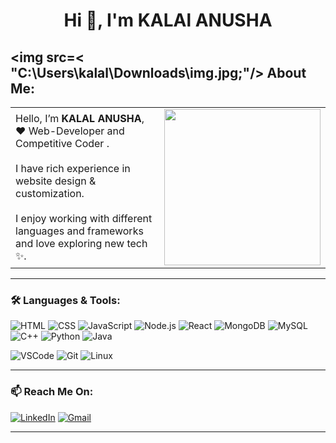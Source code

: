    <h1 align="center">Hi 👋, I'm  KALAl ANUSHA</h1>

  
  ## <img src=< "C:\Users\kalal\Downloads\img.jpg;"/> About Me:

 

<table>
  <tr>
    <td width="60%">
      Hello, I’m <strong> KALAL ANUSHA</strong>, ❤️ Web-Developer and Competitive Coder .<br><br>
      I have rich experience in website design & customization.<br><br>
      I enjoy working with different languages and frameworks and love exploring new tech ✨.
    </td>
    <td>
      <img src="https://media.giphy.com/media/qgQUggAC3Pfv687qPC/giphy.gif" width="250"/>
    </td>
  </tr>
</table>

---

### 🛠️ Languages & Tools:

![HTML](https://img.shields.io/badge/HTML-e34c26?style=for-the-badge&logo=html5&logoColor=white)
![CSS](https://img.shields.io/badge/CSS-264de4?style=for-the-badge&logo=css3&logoColor=white)
![JavaScript](https://img.shields.io/badge/JavaScript-f7df1e?style=for-the-badge&logo=javascript&logoColor=black)
![Node.js](https://img.shields.io/badge/Node.js-3c873a?style=for-the-badge&logo=node.js&logoColor=white)
![React](https://img.shields.io/badge/React-61DAFB?style=for-the-badge&logo=react&logoColor=black)
![MongoDB](https://img.shields.io/badge/MongoDB-4DB33D?style=for-the-badge&logo=mongodb&logoColor=white)
![MySQL](https://img.shields.io/badge/MySQL-005c84?style=for-the-badge&logo=mysql&logoColor=white)
![C++](https://img.shields.io/badge/C++-00599C?style=for-the-badge&logo=c%2B%2B&logoColor=white)
![Python](https://img.shields.io/badge/Python-3776AB?style=for-the-badge&logo=python&logoColor=white)
![Java](https://img.shields.io/badge/Java-ED8B00?style=for-the-badge&logo=java&logoColor=white)

![VSCode](https://img.shields.io/badge/VSCode-007ACC?style=for-the-badge&logo=visual-studio-code&logoColor=white)
![Git](https://img.shields.io/badge/Git-f34f29?style=for-the-badge&logo=git&logoColor=white)
![Linux](https://img.shields.io/badge/Linux-black?style=for-the-badge&logo=linux&logoColor=white)

---

### 📫 Reach Me On:

[![LinkedIn](https://img.shields.io/badge/LinkedIn-blue?style=for-the-badge&logo=linkedin)](https://linkedin.com/in/s.shashipreethamreddy)
[![Gmail](https://img.shields.io/badge/Gmail-kalalanushagoud@gmail.com-red?style=for-the-badge&logo=gmail)](mailto:sshashipreethamreddy@gmail.com)

---

 
